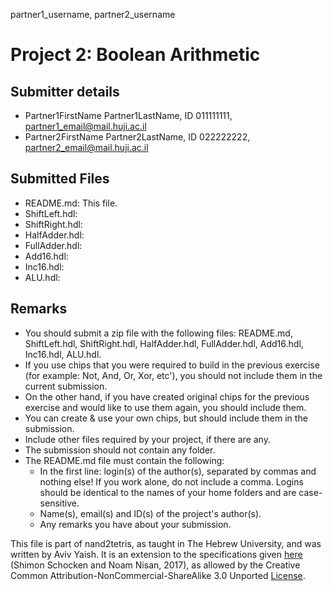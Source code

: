 partner1_username, partner2_username

# Project 2: Boolean Arithmetic

## Submitter details

- Partner1FirstName Partner1LastName, ID 011111111, partner1_email@mail.huji.ac.il
- Partner2FirstName Partner2LastName, ID 022222222, partner2_email@mail.huji.ac.il

## Submitted Files

- README.md: This file.
- ShiftLeft.hdl:
- ShiftRight.hdl:
- HalfAdder.hdl:
- FullAdder.hdl:
- Add16.hdl:
- Inc16.hdl:
- ALU.hdl:

## Remarks

- You should submit a zip file with the following files:
  README.md, ShiftLeft.hdl, ShiftRight.hdl, HalfAdder.hdl, FullAdder.hdl,
  Add16.hdl, Inc16.hdl, ALU.hdl.
- If you use chips that you were required to build in the previous exercise
  (for example: Not, And, Or, Xor, etc'), you should not include them in the
  current submission.
- On the other hand, if you have created original chips for the previous
  exercise and would like to use them again, you should include them.
- You can create & use your own chips, but should include them in the submission.
- Include other files required by your project, if there are any.
- The submission should not contain any folder.
- The README.md file must contain the following:
  - In the first line: login(s) of the author(s), separated by commas and
    nothing else! If you work alone, do not include a comma.
    Logins should be identical to the names of your home folders and are
    case-sensitive.
  - Name(s), email(s) and ID(s) of the project's author(s).
  - Any remarks you have about your submission.

This file is part of nand2tetris, as taught in The Hebrew University, and
was written by Aviv Yaish. It is an extension to the specifications given
[here](https://www.nand2tetris.org) (Shimon Schocken and Noam Nisan, 2017),
as allowed by the Creative Common Attribution-NonCommercial-ShareAlike 3.0
Unported [License](https://creativecommons.org/licenses/by-nc-sa/3.0/).
